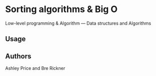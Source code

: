 # Sorting algorithms & Big O
Low-level programming & Algorithm ― Data structures and Algorithms


## Usage


## Authors
Ashley Price and Bre Rickner
